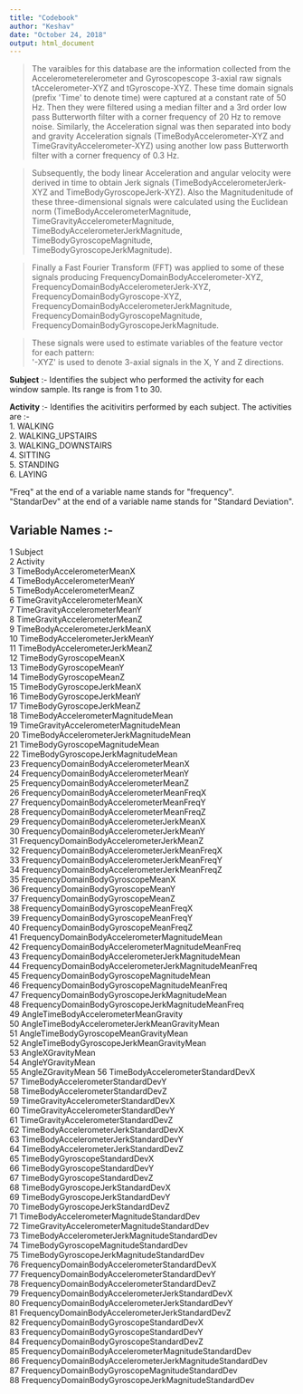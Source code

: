 ```yaml
---
title: "Codebook"
author: "Keshav"
date: "October 24, 2018"
output: html_document
---
```



>The varaibles for this database are the information collected from the Accelerometerelerometer and Gyroscopescope 3-axial raw signals tAccelerometer-XYZ and tGyroscope-XYZ. These time domain signals (prefix 'Time' to denote time) were captured at a constant rate of 50 Hz. Then they were filtered using a median filter and a 3rd order low pass Butterworth filter with a corner frequency of 20 Hz to remove noise. Similarly, the Acceleration signal was then separated into body and gravity Acceleration signals (TimeBodyAccelerometer-XYZ and TimeGravityAccelerometer-XYZ) using another low pass Butterworth filter with a corner frequency of 0.3 Hz. 

>Subsequently, the body linear Acceleration and angular velocity were derived in time to obtain Jerk signals (TimeBodyAccelerometerJerk-XYZ and TimeBodyGyroscopeJerk-XYZ). Also the Magnitudenitude of these three-dimensional signals were calculated using the Euclidean norm (TimeBodyAccelerometerMagnitude, TimeGravityAccelerometerMagnitude, TimeBodyAccelerometerJerkMagnitude, TimeBodyGyroscopeMagnitude, TimeBodyGyroscopeJerkMagnitude). 

>Finally a Fast Fourier Transform (FFT) was applied to some of these signals producing FrequencyDomainBodyAccelerometer-XYZ, FrequencyDomainBodyAccelerometerJerk-XYZ, FrequencyDomainBodyGyroscope-XYZ, FrequencyDomainBodyAccelerometerJerkMagnitude, FrequencyDomainBodyGyroscopeMagnitude, FrequencyDomainBodyGyroscopeJerkMagnitude. 

>These signals were used to estimate variables of the feature vector for each pattern:  
'-XYZ' is used to denote 3-axial signals in the X, Y and Z directions.


**Subject** :- Identifies the subject who performed the activity for each window sample. Its range is from 1 to 30. 

**Activity** :- Identifies the acitivitirs performed by each subject. The activities are  :-      
			1. WALKING  
			2. WALKING_UPSTAIRS   
			3. WALKING_DOWNSTAIRS   
			4. SITTING   
			5. STANDING   
			6. LAYING  
			 
"Freq" at the end of a variable name stands for "frequency".    
"StandarDev" at the end of a variable name stands for "Standard Deviation".    

## Variable Names :- 

1 Subject  
2 Activity   
3 TimeBodyAccelerometerMeanX   
4 TimeBodyAccelerometerMeanY   
5 TimeBodyAccelerometerMeanZ   
6 TimeGravityAccelerometerMeanX   
7 TimeGravityAccelerometerMeanY   
8 TimeGravityAccelerometerMeanZ   
9 TimeBodyAccelerometerJerkMeanX   
10 TimeBodyAccelerometerJerkMeanY   
11 TimeBodyAccelerometerJerkMeanZ   
12 TimeBodyGyroscopeMeanX   
13 TimeBodyGyroscopeMeanY   
14 TimeBodyGyroscopeMeanZ   
15 TimeBodyGyroscopeJerkMeanX   
16 TimeBodyGyroscopeJerkMeanY   
17 TimeBodyGyroscopeJerkMeanZ   
18 TimeBodyAccelerometerMagnitudeMean   
19 TimeGravityAccelerometerMagnitudeMean    
20 TimeBodyAccelerometerJerkMagnitudeMean    
21 TimeBodyGyroscopeMagnitudeMean   
22 TimeBodyGyroscopeJerkMagnitudeMean    
23 FrequencyDomainBodyAccelerometerMeanX    
24 FrequencyDomainBodyAccelerometerMeanY    
25 FrequencyDomainBodyAccelerometerMeanZ    
26 FrequencyDomainBodyAccelerometerMeanFreqX    
27 FrequencyDomainBodyAccelerometerMeanFreqY    
28 FrequencyDomainBodyAccelerometerMeanFreqZ    
29 FrequencyDomainBodyAccelerometerJerkMeanX    
30 FrequencyDomainBodyAccelerometerJerkMeanY    
31 FrequencyDomainBodyAccelerometerJerkMeanZ    
32 FrequencyDomainBodyAccelerometerJerkMeanFreqX   
33 FrequencyDomainBodyAccelerometerJerkMeanFreqY       
34 FrequencyDomainBodyAccelerometerJerkMeanFreqZ    
35 FrequencyDomainBodyGyroscopeMeanX    
36 FrequencyDomainBodyGyroscopeMeanY    
37 FrequencyDomainBodyGyroscopeMeanZ   
38 FrequencyDomainBodyGyroscopeMeanFreqX    
39 FrequencyDomainBodyGyroscopeMeanFreqY    
40 FrequencyDomainBodyGyroscopeMeanFreqZ    
41 FrequencyDomainBodyAccelerometerMagnitudeMean    
42 FrequencyDomainBodyAccelerometerMagnitudeMeanFreq     
43 FrequencyDomainBodyAccelerometerJerkMagnitudeMean     
44 FrequencyDomainBodyAccelerometerJerkMagnitudeMeanFreq    
45 FrequencyDomainBodyGyroscopeMagnitudeMean    
46 FrequencyDomainBodyGyroscopeMagnitudeMeanFreq     
47 FrequencyDomainBodyGyroscopeJerkMagnitudeMean  
48 FrequencyDomainBodyGyroscopeJerkMagnitudeMeanFreq    
49 AngleTimeBodyAccelerometerMeanGravity     
50 AngleTimeBodyAccelerometerJerkMeanGravityMean    
51 AngleTimeBodyGyroscopeMeanGravityMean     
52 AngleTimeBodyGyroscopeJerkMeanGravityMean     
53 AngleXGravityMean     
54 AngleYGravityMean     
55 AngleZGravityMean
56 TimeBodyAccelerometerStandardDevX    
57 TimeBodyAccelerometerStandardDevY     
58 TimeBodyAccelerometerStandardDevZ     
59 TimeGravityAccelerometerStandardDevX   
60 TimeGravityAccelerometerStandardDevY    
61 TimeGravityAccelerometerStandardDevZ   
62 TimeBodyAccelerometerJerkStandardDevX   
63 TimeBodyAccelerometerJerkStandardDevY   
64 TimeBodyAccelerometerJerkStandardDevZ   
65 TimeBodyGyroscopeStandardDevX    
66 TimeBodyGyroscopeStandardDevY   
67 TimeBodyGyroscopeStandardDevZ    
68 TimeBodyGyroscopeJerkStandardDevX    
69 TimeBodyGyroscopeJerkStandardDevY    
70 TimeBodyGyroscopeJerkStandardDevZ         
71 TimeBodyAccelerometerMagnitudeStandardDev   
72 TimeGravityAccelerometerMagnitudeStandardDev    
73 TimeBodyAccelerometerJerkMagnitudeStandardDev    
74 TimeBodyGyroscopeMagnitudeStandardDev    
75 TimeBodyGyroscopeJerkMagnitudeStandardDev    
76 FrequencyDomainBodyAccelerometerStandardDevX    
77 FrequencyDomainBodyAccelerometerStandardDevY    
78 FrequencyDomainBodyAccelerometerStandardDevZ      
79 FrequencyDomainBodyAccelerometerJerkStandardDevX    
80 FrequencyDomainBodyAccelerometerJerkStandardDevY     
81 FrequencyDomainBodyAccelerometerJerkStandardDevZ      
82 FrequencyDomainBodyGyroscopeStandardDevX   
83 FrequencyDomainBodyGyroscopeStandardDevY   
84 FrequencyDomainBodyGyroscopeStandardDevZ   
85 FrequencyDomainBodyAccelerometerMagnitudeStandardDev    
86 FrequencyDomainBodyAccelerometerJerkMagnitudeStandardDev   
87 FrequencyDomainBodyGyroscopeMagnitudeStandardDev   
88 FrequencyDomainBodyGyroscopeJerkMagnitudeStandardDev     

